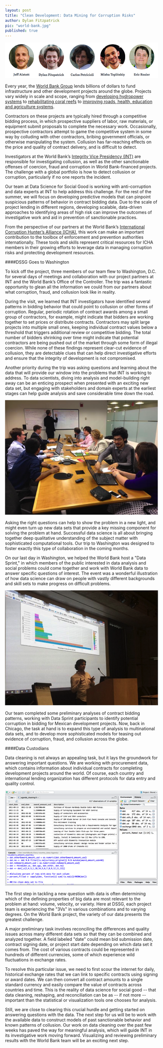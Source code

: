 ```yaml
---
layout: post
title: "Clean Development: Data Mining for Corruption Risks"
author: Dylan Fitzpatrick
pic: "world-bank.jpg"
published: true
---
```

<img src="/img/posts/worldbank-team.png">

Every year, the [World Bank Group](http://worldbank.org) lends billions of dollars to fund infrastructure and other development projects around the globe. Projects vary widely in scale and scope, ranging from [developing hydropower systems](http://www.worldbank.org/en/news/feature/2014/03/20/transformational-hydropower-development-project-paves-the-way-for-9-million-people-in-the-democratic-republic-of-congo-to-gain-access-to-electricity) to [rehabilitating coral reefs](http://www.worldbank.org/en/news/feature/2014/06/05/it-takes-villages-to-conserve-indonesia-precious-coral-reefs) to [improving roads, health, education and agriculture systems](http://www.worldbank.org/en/news/feature/2014/06/04/nuevas-carreteras-y-sistemas-de-riego-mejoran-la-vida-en-ecuador). 

Contractors on these projects are typically hired through a competitive bidding process, in which prospective suppliers of labor, raw materials, or equipment submit proposals to complete the necessary work. Occasionally, prospective contractors attempt to game the competitive system in some way by colluding with other contractors, bribing government officials, or otherwise manipulating the system. Collusion has far-reaching effects on the price and quality of contract delivery, and is difficult to detect. 

Investigators at the World Bank’s [Integrity Vice Presidency (INT)](http://worldbank.org/integrity) are responsible for investigating collusion, as well as the other sanctionable offenses of coercion, fraud and corruption in World Bank-financed projects.  The challenge with a global portfolio is how to detect collusion or corruption, particularly if no one reports the incident. 

Our team at Data Science for Social Good is working with anti-corruption and data experts at INT to help address this challenge. For the rest of the summer, we will focus on developing predictive models that can pinpoint suspicious patterns of behavior in contract bidding data. Due to the scale of project lending in different regions, developing scalable, data-driven approaches to identifying areas of high risk can improve the outcomes of investigative work and aid in prevention of sanctionable practices. 

From the perspective of our partners at the World Bank’s [International Corruption Hunter’s Alliance (ICHA)](http://web.worldbank.org/WBSITE/EXTERNAL/EXTABOUTUS/ORGANIZATION/ORGUNITS/EXTDOII/0,,contentMDK:23195265~pagePK:64168427~piPK:64168435~theSitePK:588921,00.html), this work can make an important contribution to the toolbox of enforcement and prevention authorities internationally. These tools and skills represent critical resources for ICHA members in their growing efforts to leverage data in managing corruption risks and protecting development resources.

####DSSG Goes to Washington

To kick off the project, three members of our team flew to Washington, D.C. for several days of meetings and collaboration with our project partners at INT and the World Bank’s Office of the Controller. The trip was a fantastic opportunity to glean all the information we could from our partners about what corruption, fraud, and collusion look like in reality.

During the visit, we learned that INT investigators have identified several patterns in bidding behavior that could point to collusion or other forms of corruption. Regular, periodic rotation of contract awards among a small group of contractors, for example, might indicate that bidders are working together to set prices or distribute contracts. Contractors may split large projects into multiple small ones, keeping individual contract values below a threshold that triggers additional review or competitive bidding. The total number of bidders shrinking over time might indicate that potential contractors are being pushed out of the market through some form of illegal coercion. While none of these findings represent clear-cut evidence of collusion, they are detectable clues that can help direct investigative efforts and ensure that the integrity of development is not compromised.

Another priority during the trip was asking questions and learning about the data that will provide our window into the problems that INT is working to address. To data scientists, diving into analysis and model-building right away can be an enticing prospect when presented with an exciting new data set, but engaging with stakeholders and domain experts at the earliest stages can help guide analysis and save considerable time down the road. 

<img src="/img/posts/worldbank-meeting.png">

Asking the right questions can help to show the problem in a new light, and might even turn up new data sets that provide a key missing component for solving the problem at hand. Successful data science is all about bringing together deep qualitative understanding of the subject matter with sophisticated computational tools. Our trip to Washington was designed to foster exactly this type of collaboration in the coming months.

On our last day in Washington, we helped the World Bank host a "Data Sprint," in which members of the public interested in data analysis and social problems could come together and work with World Bank data to answer specific questions of interest. The event was a wonderful illustration of how data science can draw on people with vastly different backgrounds and skill sets to make progress on difficult problems.

<img src="/img/posts/worldbank-talk.png">

Our team completed some preliminary analyses of contract bidding patterns, working with Data Sprint participants to identify potential corruption in bidding for Mexican development projects. Now, back in Chicago, the task at hand is to expand this type of analysis to multinational data sets, and to develop more sophisticated models for teasing out evidence of corruption, fraud, and collusion across the globe.

####Data Custodians

Data cleaning is not always an appealing task, but it lays the groundwork for answering important questions. We are working with procurement data, which contains information about individual contracts for completing development projects around the world. Of course, each country and international lending organization has different protocols for data entry and quality control. 

<img src="/img/posts/worldbank-data.png">

The first step in tackling a new question with data is often determining which of the defining properties of big data are most relevant to the problem at hand: volume, velocity, or variety. Here at DSSG, each project team is experiencing the "3Vs" in various combinations and to varying degrees. On the World Bank project, the variety of our data presents the greatest challenge. 

A major preliminary task involves reconciling the differences and quality issues across many different data sets so that they can be combined and analyzed together. A field labeled "date" could mean bid submission date, contract signing date, or project start date depending on which data set it comes from. The cost of various contracts could be represented in hundreds of different currencies, some of which experience wild fluctuations in exchange rates. 

To resolve this particular issue, we need to first scour the internet for daily, historical exchange rates that we can link to specific contracts using signing or award dates. We can then convert all contract amounts to a single standard currency and easily compare the value of contracts across countries and time. This is the reality of data science for social good -- that data cleaning, reshaping, and reconciliation can be as -- if not more -- important than the statistical or visualization tools one chooses for analysis.

Still, we are close to clearing this crucial hurdle and getting started on answering questions with the data. The next step for us will be to work with the available data to construct models of past sanctionable behavior and known patterns of collusion. Our work on data cleaning over the past few weeks has paved the way for meaningful analysis, which will guide INT in its investigative work moving forward. Visualizing and reviewing preliminary results with the World Bank team will be an exciting next step.
